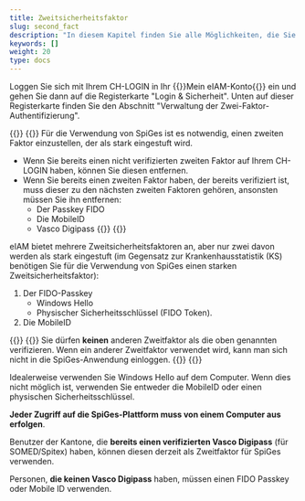 ```yaml
---
title: Zweitsicherheitsfaktor
slug: second_fact
description: "In diesem Kapitel finden Sie alle Möglichkeiten, die Sie als Zweitsicherheitsfaktor haben."
keywords: []
weight: 20
type: docs
---
```


Loggen Sie sich mit Ihrem CH-LOGIN in Ihr {{<link url="https://www.myaccount.eiam.admin.ch/" newTab="true">}}Mein eIAM-Konto{{</link>}} ein und gehen Sie dann auf die Registerkarte "Login & Sicherheit". Unten auf dieser Registerkarte finden Sie den Abschnitt "Verwaltung der Zwei-Faktor-Authentifizierung".

{{<alert color="info">}}
{{<markdown>}}
Für die Verwendung von SpiGes ist es notwendig, einen zweiten Faktor einzustellen, der als stark eingestuft wird.

- Wenn Sie bereits einen nicht verifizierten zweiten Faktor auf Ihrem CH-LOGIN haben, können Sie diesen entfernen.
- Wenn Sie bereits einen zweiten Faktor haben, der bereits verifiziert ist, muss dieser zu den nächsten zweiten Faktoren gehören, ansonsten müssen Sie ihn entfernen:
    - Der Passkey FIDO
    - Die MobileID
    - Vasco Digipass
{{</markdown>}}
{{</alert>}}

eIAM bietet mehrere Zweitsicherheitsfaktoren an, aber nur zwei davon werden als stark eingestuft (im Gegensatz zur Krankenhausstatistik (KS) benötigen Sie für die Verwendung von SpiGes einen starken Zweitsicherheitsfaktor):

1. Der FIDO-Passkey
    - Windows Hello
    - Physischer Sicherheitsschlüssel (FIDO Token).
2. Die MobileID

{{<alert color="warning">}}
{{<markdown>}}
Sie dürfen **keinen** anderen Zweitfaktor als die oben genannten verifizieren. Wenn ein anderer Zweitfaktor verwendet wird, kann man sich nicht in die SpiGes-Anwendung einloggen.
{{</markdown>}}
{{</alert>}}

Idealerweise verwenden Sie Windows Hello auf dem Computer.
Wenn dies nicht möglich ist, verwenden Sie entweder die MobileID oder einen physischen Sicherheitsschlüssel.

**Jeder Zugriff auf die SpiGes-Plattform muss von einem Computer aus erfolgen**.

Benutzer der Kantone, die **bereits einen verifizierten Vasco Digipass** (für SOMED/Spitex) haben, können diesen derzeit als Zweitfaktor für SpiGes verwenden.

Personen, **die keinen Vasco Digipass** haben, müssen einen FIDO Passkey oder Mobile ID verwenden.

